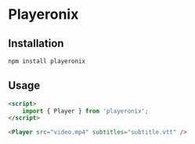 # Playeronix

## Installation

```bash
npm install playeronix
```

## Usage

```html
<script>
	import { Player } from 'playeronix';
</script>

<Player src="video.mp4" subtitles="subtitle.vtt" />
```
